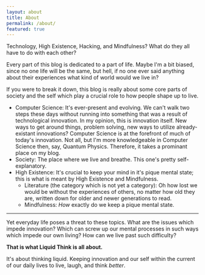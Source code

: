 ```yaml
---
layout: about
title: About
permalink: /about/
featured: true
---
```


Technology, High Existence, Hacking, and Mindfulness? What do they all have to do with each other?

Every part of this blog is dedicated to a part of life. Maybe I'm a bit biased, since no one life will be the same, but hell, if no one ever said anything about their experiences what kind of world would we live in?

If you were to break it down, this blog is really about some core parts of society and the self which play a crucial role to how people shape up to live.

* Computer Science: It's ever-present and evolving. We can't walk two steps these days without running into something that was a result of technological innovation. In my opinion, this is innovation itself. New ways to get around things, problem solving, new ways to utilize already-existant innovations? Computer Science is at the forefront of much of today's innovation. Not all, but I'm more knowledgeable in Computer Science then, say, Quantum Physics. Therefore, it takes a prominant place on my blog.
* Society: The place where we live and breathe. This one's pretty self-explanatory.
* High Existence: It's crucial to keep your mind in it's pique mental state; this is what is meant by High Existence and Mindfulness.
	* Literature (the category which is not yet a category): Oh how lost we would be without the experiences of others, no matter how old they are, written down for older and newer generations to read.
	* Mindfulness: *How* exactly do we keep a pique mental state.


- - -

Yet everyday life poses a threat to these topics. What are the issues which impede innovation? Which can screw up our mental processes in such ways which impede our own
living? How can we live past such difficulty?

**That is what Liquid Think is all about.**

It's about thinking liquid. Keeping innovation and our self within the current of our daily lives to live, laugh, and think *better*.
